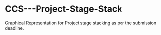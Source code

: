# CCS---Project-Stage-Stack
Graphical Representation for Project stage stacking as per the submission deadline.
